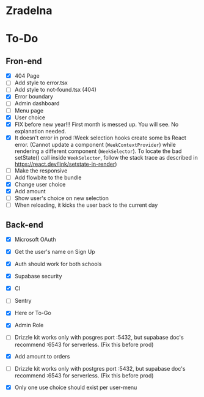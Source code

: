 # Zradelna

# To-Do

## Fron-end

- [x] 404 Page
- [ ] Add style to error.tsx
- [ ] Add style to not-found.tsx (404)
- [x] Error boundary
- [ ] Admin dashboard
- [ ] Menu page
- [x] User choice
- [x] FIX before new year!!! First month is messed up. You will see. No explanation needed.
- [x] It doesn't error in prod :Week selection hooks create some bs React error. (Cannot update a component (`WeekContextProvider`) while rendering a different component (`WeekSelector`). To locate the bad setState() call inside `WeekSelector`, follow the stack trace as described in https://react.dev/link/setstate-in-render)
- [ ] Make the <WeekSelector /> responsive
- [ ] Add flowbite to the bundle
- [x] Change user choice
- [x] Add amount
- [ ] Show user's choice on new selection
- [ ] When reloading, it kicks the user back to the current day

## Back-end

- [x] Microsoft OAuth
- [x] Get the user's name on Sign Up
- [x] Auth should work for both schools
- [x] Supabase security
- [x] CI
- [ ] Sentry
- [x] Here or To-Go
- [x] Admin Role
- [ ] Drizzle kit works only with posgres port :5432, but supabase doc's recommend :6543 for serverless. (Fix this before prod)
- [x] Add amount to orders
- [ ] Drizzle kit works only with postgres port :5432, but supabase doc's recommend :6543 for serverless. (Fix this before prod)
- [x] Only one use choice should exist per user-menu

